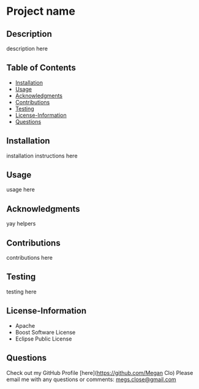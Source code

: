 
# Project name

## Description
description here

## Table of Contents
* [Installation](#Installation)
* [Usage](#Usage)
* [Acknowledgments](#Acknowledgments)
* [Contributions](#Contributions)
* [Testing](#Testing)
* [License-Information](#License-Information)
* [Questions](#Questions)

## Installation
installation instructions here

  
## Usage
usage here

  
## Acknowledgments
yay helpers

  
## Contributions
contributions here

  
## Testing
testing here

  
## License-Information
  * Apache
* Boost Software License
* Eclipse Public License
  
## Questions
Check out my GitHub Profile [here](https://github.com/Megan Clo) 
Please email me with any questions or comments: <megs.close@gmail.com>